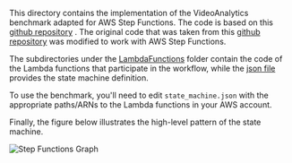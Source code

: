 This directory contains the implementation of the VideoAnalytics benchmark adapted for AWS Step
Functions. The code is
based on
this [github repository](https://github.com/ubc-cirrus-lab/unfaasener/tree/main/benchmarks/aws_step_functions/VideoAnalyticsStateMachine)
. The original code that was taken from this [github repository](https://github.com/ease-lab/vSwarm/) was modified to
work with AWS Step Functions.

The subdirectories under the [LambdaFunctions](./LambdaFunctions) folder contain the code of the Lambda functions that
participate in the workflow, while the [json file](./state_machine.json) provides the state machine definition.

To use the benchmark, you'll need to edit `state_machine.json` with the appropriate paths/ARNs to the Lambda functions
in your AWS account.

Finally, the figure below illustrates the high-level pattern of the state machine.

![Step Functions Graph](stepfunctions_graph.png)
